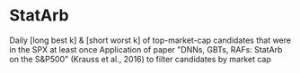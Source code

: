 # StatArb

Daily [long best k] & [short worst k] of top-market-cap candidates that were in the SPX at least once
Application of paper "DNNs, GBTs, RAFs: StatArb on the S&P500" (Krauss et al., 2016) to filter candidates by market cap
